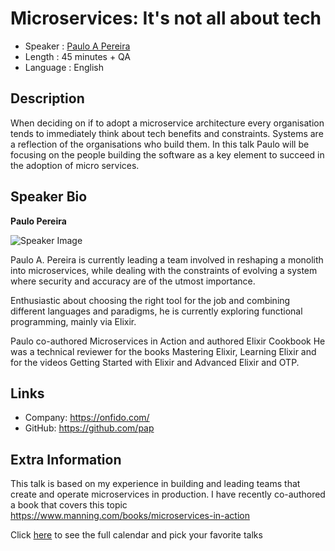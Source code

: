 Microservices: It's not all about tech
=========================

* Speaker   : [Paulo A Pereira](https://pixels.camp/pap)
* Length    : 45 minutes + QA
* Language  : English

Description
-----------

When deciding on if to adopt a microservice architecture every organisation tends to immediately think about tech benefits and constraints. Systems are a reflection of the organisations who build them. In this talk Paulo will be focusing on the people building the software as a key element to succeed in the adoption of micro services.

Speaker Bio
-----------

**Paulo Pereira**

![Speaker Image](https://avatars1.githubusercontent.com/u/68001?v=4)

Paulo A. Pereira is currently leading a team involved in reshaping a monolith into microservices, while dealing with the constraints of evolving a system where security and accuracy are of the utmost importance.

Enthusiastic about choosing the right tool for the job and combining different languages and paradigms, he is currently exploring functional programming, mainly via Elixir.

Paulo co-authored Microservices in Action and authored Elixir Cookbook He was a technical reviewer for the books Mastering Elixir, Learning Elixir and for the videos Getting Started with Elixir and Advanced Elixir and OTP.

Links
-----

* Company: https://onfido.com/
* GitHub: https://github.com/pap

Extra Information
-----------------

This talk is based on my experience in building and leading teams that create and operate microservices in production. I have recently co-authored a book that covers this topic https://www.manning.com/books/microservices-in-action

Click [here][1] to see the full calendar and pick your favorite talks

[1]: https://pixels.camp/schedule/
